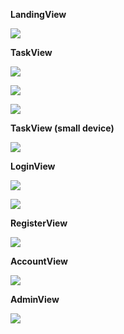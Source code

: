 **LandingView**

![](homepage.png)

**TaskView**

![](task-view.png)

![](task-view-dark.png)

![](add-task-dialog.png)

**TaskView (small device)**

![](task-view-mobile.png)

**LoginView**

![](login-view.png)

![](login-view-incorrect-password.png)

**RegisterView**

![](register-view.png)

**AccountView**

![](account-view.png)

**AdminView**

![](admin-view.png)


